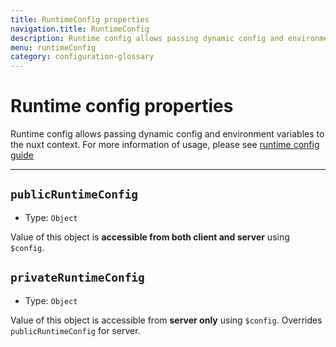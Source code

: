 ```yaml
---
title: RuntimeConfig properties
navigation.title: RuntimeConfig
description: Runtime config allows passing dynamic config and environment variables to the nuxt context.
menu: runtimeConfig
category: configuration-glossary
---
```

# Runtime config properties

Runtime config allows passing dynamic config and environment variables to the nuxt context. For more information of usage, please see [runtime config guide](/docs/directory-structure/nuxt-config#runtimeconfig)

---


## `publicRuntimeConfig`

- Type: `Object`

Value of this object is **accessible from both client and server** using `$config`.

## `privateRuntimeConfig`

- Type: `Object`

Value of this object is accessible from **server only** using `$config`. Overrides `publicRuntimeConfig` for server.
